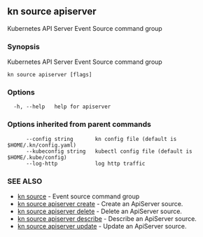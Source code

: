 ## kn source apiserver

Kubernetes API Server Event Source command group

### Synopsis

Kubernetes API Server Event Source command group

```
kn source apiserver [flags]
```

### Options

```
  -h, --help   help for apiserver
```

### Options inherited from parent commands

```
      --config string       kn config file (default is $HOME/.kn/config.yaml)
      --kubeconfig string   kubectl config file (default is $HOME/.kube/config)
      --log-http            log http traffic
```

### SEE ALSO

* [kn source](kn_source.md)	 - Event source command group
* [kn source apiserver create](kn_source_apiserver_create.md)	 - Create an ApiServer source.
* [kn source apiserver delete](kn_source_apiserver_delete.md)	 - Delete an ApiServer source.
* [kn source apiserver describe](kn_source_apiserver_describe.md)	 - Describe an ApiServer source.
* [kn source apiserver update](kn_source_apiserver_update.md)	 - Update an ApiServer source.


